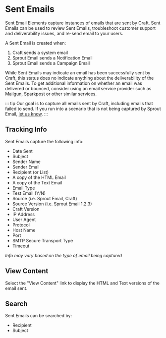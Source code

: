 # Sent Emails

Sent Email Elements capture instances of emails that are sent by Craft. Sent Emails can be used to review Sent Emails, troubleshoot customer support and deliverability issues, and re-send email to your users.

A Sent Email is created when:

1. Craft sends a system email
2. Sprout Email sends a Notification Email
3. Sprout Email sends a Campaign Email

While Sent Emails may indicate an email has been successfully sent by Craft, this status does no indicate anything about the deliverability of the Sent Emails. To get additional information on whether an email was delivered or bounced, consider using an email service provider such as Mailgun, Sparkpost or other similar services.

::: tip
Our goal is to capture all emails sent by Craft, including emails that failed to send. If you run into a scenario that is not being captured by Sprout Email, [let us know](mailto:sprout@barrelstrengthdesign.com).
:::

## Tracking Info

Sent Emails capture the following info:

- Date Sent
- Subject
- Sender Name
- Sender Email
- Recipient (or List)
- A copy of the HTML Email
- A copy of the Text Email
- Email Type
- Test Email (Y/N)
- Source (i.e. Sprout Email, Craft)
- Source Version (i.e. Sprout Email 1.2.3)
- Craft Version
- IP Address
- User Agent
- Protocol
- Host Name
- Port
- SMTP Secure Transport Type
- Timeout

_Info may vary based on the type of email being captured_

## View Content

Select the "View Content" link to display the HTML and Text versions of the email sent.

## Search

Sent Emails can be searched by:

- Recipient
- Subject